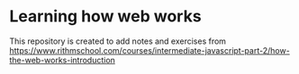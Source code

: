 # Learning how web works

This repository is created to add notes and exercises from https://www.rithmschool.com/courses/intermediate-javascript-part-2/how-the-web-works-introduction
